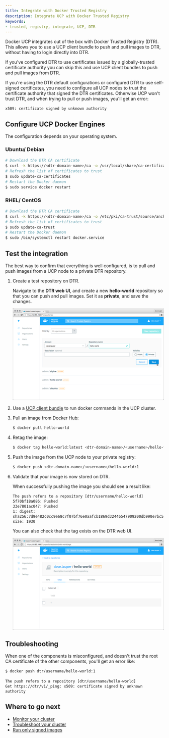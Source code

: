 ```yaml
---
title: Integrate with Docker Trusted Registry
description: Integrate UCP with Docker Trusted Registry
keywords:
- trusted, registry, integrate, UCP, DTR
---
```


Docker UCP integrates out of the box with Docker Trusted Registry (DTR). This
allows you to use a UCP client bundle to push and pull images to DTR, without
having to login directly into DTR.

If you've configured DTR to use certificates issued by a globally-trusted
certificate authority you can skip this and use UCP client bundles to push and
pull images from DTR.

If you're using the DTR default configurations or configured DTR to use
self-signed certificates, you need to configure all UCP nodes to trust
the certificate authority that signed the DTR certificates. Otherwise
UCP won't trust DTR, and when trying to pull or push images, you'll get an
error:

```none
x509: certificate signed by unknown authority
```

## Configure UCP Docker Engines

The configuration depends on your operating system.

### Ubuntu/ Debian

```bash
# Download the DTR CA certificate
$ curl -k https://<dtr-domain-name>/ca -o /usr/local/share/ca-certificates/<dtr-domain-name>.crt
# Refresh the list of certificates to trust
$ sudo update-ca-certificates
# Restart the Docker daemon
$ sudo service docker restart
```

### RHEL/ CentOS

```bash
# Download the DTR CA certificate
$ curl -k https://<dtr-domain-name>/ca -o /etc/pki/ca-trust/source/anchors/<dtr-domain-name>.crt
# Refresh the list of certificates to trust
$ sudo update-ca-trust
# Restart the Docker daemon
$ sudo /bin/systemctl restart docker.service
```

## Test the integration

The best way to confirm that everything is well configured, is to pull and push
images from a UCP node to a private DTR repository.

1. Create a test repository on DTR.

    Navigate to the **DTR web UI**, and create a new **hello-world** repository
    so that you can push and pull images. Set it as **private**, and save
    the changes.

    ![](../images/dtr-integration-1.png)

2. Use a [UCP client bundle](../access-ucp/cli-based-access.md) to run docker
commands in the UCP cluster.

3.  Pull an image from Docker Hub:

    ```bash
    $ docker pull hello-world
    ```

4.  Retag the image:

    ```bash
    $ docker tag hello-world:latest <dtr-domain-name>/<username>/hello-world:1
    ```

5.  Push the image from the UCP node to your private registry:

    ```bash
    $ docker push <dtr-domain-name>/<username>/hello-world:1
    ```

6.  Validate that your image is now stored on DTR.

    When successfully pushing the image you should see a result like:

    ```none
    The push refers to a repository [dtr/username/hello-world]
    5f70bf18a086: Pushed
    33e7801ac047: Pushed
    1: digest: sha256:7d9e482c0cc9e68c7f07bf76e0aafcb1869d32446547909200db990e7bc5461a size: 1930
    ```

    You can also check that the tag exists on the DTR web UI.

    ![](../images/dtr-integration-2.png)

## Troubleshooting

When one of the components is misconfigured, and doesn't trust the root CA
certificate of the other components, you'll get an error like:

```none
$ docker push dtr/username/hello-world:1

The push refers to a repository [dtr/username/hello-world]
Get https://dtr/v1/_ping: x509: certificate signed by unknown authority
```

## Where to go next

* [Monitor your cluster](../monitor/index.md)
* [Troubleshoot your cluster](../monitor/troubleshoot.md)
* [Run only signed images](../content-trust/index.md)
